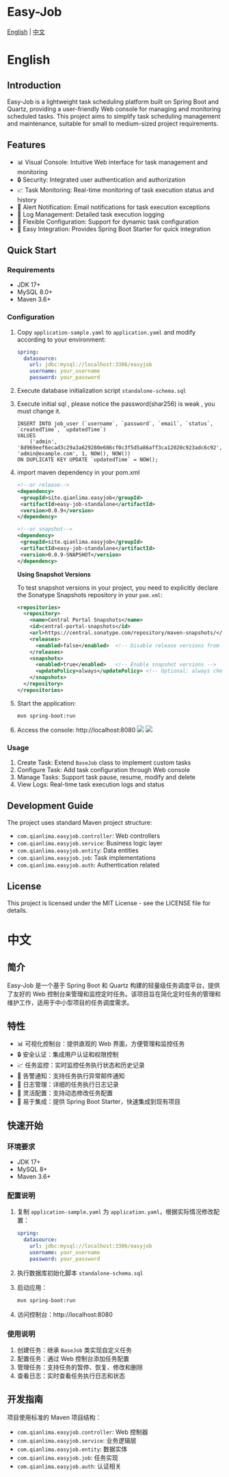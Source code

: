 # Easy-Job

[English](#english) | [中文](#中文)

# English

## Introduction
Easy-Job is a lightweight task scheduling platform built on Spring Boot and Quartz, providing a user-friendly Web console for managing and monitoring scheduled tasks. This project aims to simplify task scheduling management and maintenance, suitable for small to medium-sized project requirements.

## Features
- 📊 Visual Console: Intuitive Web interface for task management and monitoring
- 🔒 Security: Integrated user authentication and authorization
- 📈 Task Monitoring: Real-time monitoring of task execution status and history
- 📧 Alert Notification: Email notifications for task execution exceptions
- 📝 Log Management: Detailed task execution logging
- 🎯 Flexible Configuration: Support for dynamic task configuration
- 🚀 Easy Integration: Provides Spring Boot Starter for quick integration

## Quick Start

### Requirements
- JDK 17+
- MySQL 8.0+
- Maven 3.6+

### Configuration
1. Copy `application-sample.yaml` to `application.yaml` and modify according to your environment:
   ```yaml
   spring:
     datasource:
       url: jdbc:mysql://localhost:3306/easyjob
       username: your_username
       password: your_password
   ```

2. Execute database initialization script `standalone-schema.sql`

3. Execute initial sql , please notice the password(shar256) is weak , you must change it.

   ```
   INSERT INTO job_user (`username`, `password`, `email`, `status`, `createdTime`, `updatedTime`)
   VALUES
       ('admin', '8d969eef6ecad3c29a3a629280e686cf0c3f5d5a86aff3ca12020c923adc6c92', 'admin@example.com', 1, NOW(), NOW())
   ON DUPLICATE KEY UPDATE `updatedTime` = NOW();
   ```

4. import maven dependency in your pom.xml

   ```xml
   <!--or release-->
   <dependency>
   	<groupId>site.qianlima.easyjob</groupId>
   	<artifactId>easy-job-standalone</artifactId>
   	<version>0.0.9</version>
   </dependency>
   
   <!--or snapshot-->
   <dependency>
   	<groupId>site.qianlima.easyjob</groupId>
   	<artifactId>easy-job-standalone</artifactId>
   	<version>0.0.9-SNAPSHOT</version>
   </dependency>
   ```

   

   **Using Snapshot Versions**

   To test snapshot versions in your project, you need to explicitly declare the Sonatype Snapshots repository in your `pom.xml`:

   ```xml
   <repositories>
     <repository>
       <name>Central Portal Snapshots</name>
       <id>central-portal-snapshots</id>
       <url>https://central.sonatype.com/repository/maven-snapshots/</url>
       <releases>
         <enabled>false</enabled>  <!-- Disable release versions from this repo -->
       </releases>
       <snapshots>
         <enabled>true</enabled>   <!-- Enable snapshot versions -->
         <updatePolicy>always</updatePolicy> <!-- Optional: always check for new snapshots -->
       </snapshots>
     </repository>
   </repositories>
   ```

   

   

5. Start the application:

   ```bash
   mvn spring-boot:run
   ```

6. Access the console: http://localhost:8080
     ![](./docs/img.png)
       ![](./docs/img2.png)

### Usage
1. Create Task: Extend `BaseJob` class to implement custom tasks
2. Configure Task: Add task configuration through Web console
3. Manage Tasks: Support task pause, resume, modify and delete
4. View Logs: Real-time task execution logs and status

## Development Guide
The project uses standard Maven project structure:
- `com.qianlima.easyjob.controller`: Web controllers
- `com.qianlima.easyjob.service`: Business logic layer
- `com.qianlima.easyjob.entity`: Data entities
- `com.qianlima.easyjob.job`: Task implementations
- `com.qianlima.easyjob.auth`: Authentication related

## License
This project is licensed under the MIT License - see the LICENSE file for details.


# 中文

## 简介
Easy-Job 是一个基于 Spring Boot 和 Quartz 构建的轻量级任务调度平台，提供了友好的 Web 控制台来管理和监控定时任务。该项目旨在简化定时任务的管理和维护工作，适用于中小型项目的任务调度需求。

## 特性
- 📊 可视化控制台：提供直观的 Web 界面，方便管理和监控任务
- 🔒 安全认证：集成用户认证和权限控制
- 📈 任务监控：实时监控任务执行状态和历史记录
- 📧 告警通知：支持任务执行异常邮件通知
- 📝 日志管理：详细的任务执行日志记录
- 🎯 灵活配置：支持动态修改任务配置
- 🚀 易于集成：提供 Spring Boot Starter，快速集成到现有项目

## 快速开始

### 环境要求
- JDK 17+
- MySQL 8+
- Maven 3.6+

### 配置说明
1. 复制 `application-sample.yaml` 为 `application.yaml`，根据实际情况修改配置：
   ```yaml
   spring:
     datasource:
       url: jdbc:mysql://localhost:3306/easyjob
       username: your_username
       password: your_password
   ```

2. 执行数据库初始化脚本 `standalone-schema.sql`

3. 启动应用：
   ```bash
   mvn spring-boot:run
   ```

4. 访问控制台：http://localhost:8080

### 使用说明
1. 创建任务：继承 `BaseJob` 类实现自定义任务
2. 配置任务：通过 Web 控制台添加任务配置
3. 管理任务：支持任务的暂停、恢复、修改和删除
4. 查看日志：实时查看任务执行日志和状态

## 开发指南
项目使用标准的 Maven 项目结构：
- `com.qianlima.easyjob.controller`: Web 控制器
- `com.qianlima.easyjob.service`: 业务逻辑层
- `com.qianlima.easyjob.entity`: 数据实体
- `com.qianlima.easyjob.job`: 任务实现
- `com.qianlima.easyjob.auth`: 认证相关
